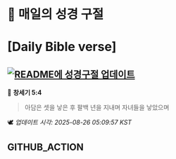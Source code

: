 # 🙏 매일의 성경 구절
# [Daily Bible verse]
## [![README에 성경구절 업데이트](https://github.com/DONGSUKA/first_test/actions/workflows/update-readme-bible.yml/badge.svg)](https://github.com/DONGSUKA/first_test/actions/workflows/update-readme-bible.yml)
<!-- START_BIBLE_VERSE -->
📖 **창세기 5:4**
> 아담은 셋을 낳은 후 팔백 년을 지내며 자녀들을 낳았으며

🕊️ _업데이트 시각: 2025-08-26 05:09:57 KST_
  <!-- END_BIBLE_VERSE -->
## GITHUB_ACTION
